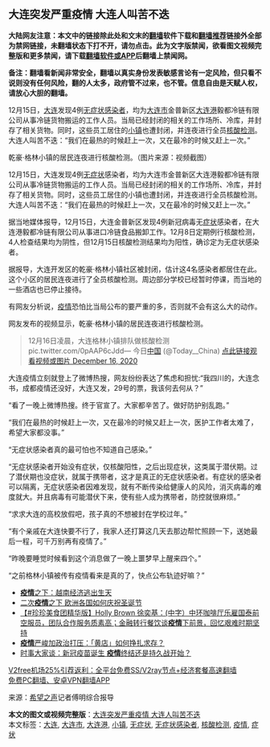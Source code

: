  <h2>大连突发严重疫情 大连人叫苦不迭</h2> <p class="notice"><b>大陆网友注意：本文中的链接除此处和文末的<a href="https://github.com/bannedbook/fanqiang" >翻墙</a>软件下载和<a href="https://github.com/killgcd/justmysocks/blob/master/README.md">翻墙推荐</a>链接外全部为禁网链接，未翻墙状态下打不开，请勿点击。此为文字版禁闻，欲看图文视频完整版和更多禁闻，请下载<a href="https://github.com/bannedbook/fanqiang">翻墙软件或APP</a>后翻墙上禁闻网。</p><p>备注：翻墙看新闻非常安全，翻墙以真实身份发表敏感言论有一定风险，但只看不说则没有任何风险，翻的人太多，政府管不过来，也不管。信息自由是天赋人权，请放心大胆的翻墙。</b></p>  <div class="entry"> <p id="summary">12月15日，<a href="https://www.bannedbook.org/bnews/tag/%e5%a4%a7%e8%bf%9e/" class="st_tag internal_tag" rel="tag" title="标签 大连 下的日志">大连</a>发现4例<a href="https://www.bannedbook.org/bnews/tag/%E6%97%A0%E7%97%87%E7%8A%B6%E6%84%9F%E6%9F%93%E8%80%85/" class="st_tag internal_tag" rel="tag" title="标签 无症状感染者 下的日志">无症状感染者</a>，均为<a href="https://www.bannedbook.org/bnews/tag/%E5%A4%A7%E8%BF%9E%E5%B8%82/" class="st_tag internal_tag" rel="tag" title="标签 大连市 下的日志">大连市</a>金普新区<a href="https://www.bannedbook.org/bnews/tag/%E5%A4%A7%E8%BF%9E%E6%B8%AF/" class="st_tag internal_tag" rel="tag" title="标签 大连港 下的日志">大连港</a>毅都冷链有限公司从事冷链货物搬运的工作人员。当局已经封闭的相关的工作场所、冷库，并封存了相关货物。同时，这些员工居住的<a href="https://www.bannedbook.org/bnews/tag/%E5%B0%8F%E9%95%87/" class="st_tag internal_tag" rel="tag" title="标签 小镇 下的日志">小镇</a>也遭封闭，并连夜进行全员<a href="https://www.bannedbook.org/bnews/tag/%E6%A0%B8%E9%85%B8%E6%A3%80%E6%B5%8B/" class="st_tag internal_tag" rel="tag" title="标签 核酸检测 下的日志">核酸检测</a>。大连人叫苦不迭：“我们在最热的时候赶上一次，又在最冷的时候又赶上一次。”</p> <p id="conimg">乾豪·格林小镇的居民连夜进行核酸检测。（图片来源：视频截图）</p> <p>12月15日，大连发现4例<a href="https://www.bannedbook.org/bnews/tag/%E6%97%A0%E7%97%87%E7%8A%B6/" class="st_tag internal_tag" rel="tag" title="标签 无症状 下的日志">无症状</a>感染者，均为大连市金普新区大连港毅都冷链有限公司从事冷链货物搬运的工作人员。当局已经封闭的相关的工作场所、冷库，并封存了相关货物。同时，这些员工居住的小镇也遭封闭，并连夜进行全员核酸检测。大连人叫苦不迭：“我们在最热的时候赶上一次，又在最冷的时候又赶上一次。”</p> <p>据当地媒体报导，12月15日，大连金普新区发现4例新冠病毒无<a href="https://www.bannedbook.org/bnews/tag/%E7%97%87%E7%8A%B6/" class="st_tag internal_tag" rel="tag" title="标签 症状 下的日志">症状</a>感染者，在大连港毅都冷链有限公司从事进口冷链食品搬卸工作。12月8日定期例行核酸检测，4人检查结果均为阴性，但12月15日核酸检测结果均为阳性，确诊定为无症状感染者。</p> <p>据报导，大连开发区的乾豪·格林小镇社区被封闭，估计这4名感染者都居住在此。这个小区的居民连夜进行了全员核酸检测。周边部分学校已经暂时停课，而当地的一些酒店也已停止接待。</p> <p>有网友分析说，<a href="https://www.bannedbook.org/bnews/tag/%E7%96%AB%E6%83%85/" class="st_tag internal_tag" rel="tag" title="标签 疫情 下的日志">疫情</a>恐怕比当局公布的要严重的多，否则就不会有这么大的动作。</p>  <p>网友发布的视频显示，乾豪·格林小镇的居民连夜进行核酸检测。</p> <blockquote><p>12月16日凌晨，大连格林小镇排队做核酸检测 pic.twitter.com/0pAAP6cJdd— 今日<span class='wp_keywordlink_affiliate'><a href="https://www.bannedbook.org/" title="中国" target="_blank">中国</a></span> (@Today__China) <a href="https://twitter.com/Today__China/status/1339073927708958721?ref_src=twsrc%5Etfw">点此链接观看视频或图片 December 16, 2020</a></p></blockquote> <p>大连疫情立刻就登上了微博热搜，网友纷纷表达了焦虑和担忧:“我四川的，大连念书，成都疫情还没好，大连又发，29号的票，我该何去何从？”</p> <p>“看了一晚上微博热搜。终于官宣了。大家都辛苦了。做好防护别乱跑。”</p> <p>“我们在最热的时候赶上一次，又在最冷的时候又赶上一次，医护工作者太难了，希望大家都没事。”</p> <p>“无症状感染者真的最可怕也不知道自己感染。”</p>  <p>“无症状感染者开始没有症状，仅核酸阳性，之后出现症状，这类属于潜伏期。过了潜伏期也没症状，就属于携带者，这才是真正的无症状感染者。有症状的感染者可以隔离，无症状感染者因难发现，就有不断传染给健康人的风险，消灭病毒的难度就大。并且病毒有可能潜伏下来，使有些人成为携带者，防控就很麻烦。”</p> <p>“求求大连的高校放假吧，孩子真的不想被封在学校过年。”</p> <p>“有个亲戚在大连快要不行了，我家人还打算这几天去那边帮忙照顾一下，送她最后一程，可千万别再有疫情了。”</p> <p>“昨晚要睡觉时候看到这个消息做了一晚上噩梦早上醒来四个。”</p> <p>“之前格林小镇被传有疫情看来是真的了，快点公布轨迹好嘛？”</p> <ul class='op-related-articles' title='相关阅读'> <li><a href='https://www.bannedbook.org/bnews/worldnews/20201217/1449305.html' target='_blank'><b>疫情</b>之下：越南经济逃出生天</a></li> <li><a href='https://www.bannedbook.org/bnews/taiwannews/20201216/1449230.html' target='_blank'>二次<b>疫情</b>之下 欧洲各国如何庆祝圣诞节</a></li> <li><a href='https://www.bannedbook.org/bnews/bannedvideo/20201216/1449213.html' target='_blank'>【#珍珍美食团精华版】Holly Brown 徐奕基：(中字）中环咖啡厅乐雇国泰前空服员，团队合作服务质素高；金融转行餐饮谈<b>疫情</b>下前景，回忆艰难时期坚持</a></li> <li><a href='https://www.bannedbook.org/bnews/headline/20201216/1449175.html' target='_blank'><b>疫情</b>严峻加政治打压：「黄店」如何挣扎求存？</a></li> <li><a href='https://www.bannedbook.org/bnews/comments/20201216/1449115.html' target='_blank'>时事大家谈：新冠疫苗诞生 <b>疫情</b>终结还是持久战开始？</a></li> </ul> <p class="texttj"> <a href="https://github.com/bannedbook/fanqiang/wiki/V2ray%E6%9C%BA%E5%9C%BA" target="_blank">V2free机场25%引荐返利：全平台免费SS/V2ray节点+经济套餐高速翻墙</a><br/> <a href="https://github.com/bannedbook/fanqiang/wiki/%E7%A6%81%E9%97%BB%E7%BD%91%E5%AE%89%E5%8D%93%E7%BF%BB%E5%A2%99%E6%96%B0%E9%97%BBAPP" target="_blank">免费PC翻墙、安卓VPN翻墙APP</a></p><p> 来源：<span class='wp_keywordlink_affiliate'><a href="https://www.soundofhope.org" title="希望之声" target="_blank">希望之声</a></span>记者傅明综合报导 </p> <a name='sharetosocial'></a>       <div><b>本文的图文或视频完整版</b>：<a href='https://www.bannedbook.org/bnews/cbnews/20201217/1449367.html'>大连突发严重疫情 大连人叫苦不迭</a></div>  </div><!--END ENTRY--> <div class="postfooter"> <div>本文标签：<a href="https://www.bannedbook.org/bnews/tag/%e5%a4%a7%e8%bf%9e/" rel="tag">大连</a>, <a href="https://www.bannedbook.org/bnews/tag/%E5%A4%A7%E8%BF%9E%E5%B8%82/" rel="tag">大连市</a>, <a href="https://www.bannedbook.org/bnews/tag/%E5%A4%A7%E8%BF%9E%E6%B8%AF/" rel="tag">大连港</a>, <a href="https://www.bannedbook.org/bnews/tag/%E5%B0%8F%E9%95%87/" rel="tag">小镇</a>, <a href="https://www.bannedbook.org/bnews/tag/%E6%97%A0%E7%97%87%E7%8A%B6/" rel="tag">无症状</a>, <a href="https://www.bannedbook.org/bnews/tag/%E6%97%A0%E7%97%87%E7%8A%B6%E6%84%9F%E6%9F%93%E8%80%85/" rel="tag">无症状感染者</a>, <a href="https://www.bannedbook.org/bnews/tag/%E6%A0%B8%E9%85%B8%E6%A3%80%E6%B5%8B/" rel="tag">核酸检测</a>, <a href="https://www.bannedbook.org/bnews/tag/%E7%96%AB%E6%83%85/" rel="tag">疫情</a>, <a href="https://www.bannedbook.org/bnews/tag/%E7%97%87%E7%8A%B6/" rel="tag">症状</a></div>  </div><!--END POSTFOOTER--> 